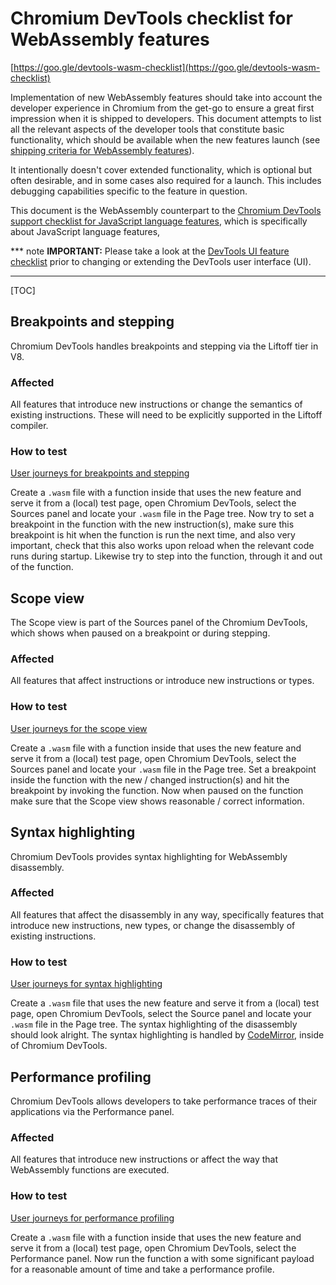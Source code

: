 # Chromium DevTools checklist for WebAssembly features

[https://goo.gle/devtools-wasm-checklist](https://goo.gle/devtools-wasm-checklist)

Implementation of new WebAssembly features should take into account the developer experience in Chromium from the
get-go to ensure a great first impression when it is shipped to developers. This document attempts to list all the
relevant aspects of the developer tools that constitute basic functionality, which should be available when the new
features launch (see [shipping criteria for WebAssembly
features](https://v8.dev/docs/wasm-shipping-checklist#when-is-a-webassembly-feature-ready-to-be-shipped)).

It intentionally doesn't cover extended functionality, which is optional but often desirable, and in some cases
also required for a launch. This includes debugging capabilities specific to the feature in question.

This document is the WebAssembly counterpart to the [Chromium DevTools support checklist for JavaScript language
features](https://goo.gle/v8-checklist), which is specifically about JavaScript language features,

*** note
**IMPORTANT:** Please take a look at the [DevTools UI feature checklist](./ui.md) prior
to changing or extending the DevTools user interface (UI).
***

[TOC]

## Breakpoints and stepping

Chromium DevTools handles breakpoints and stepping via the Liftoff tier in V8.

### Affected

All features that introduce new instructions or change the semantics of existing instructions. These will need to be
explicitly supported in the Liftoff compiler.

### How to test

[User journeys for breakpoints and stepping](https://docs.google.com/document/d/1XBlUbyYfPsn1OuCpq2F-O7E3zvsfa94ZFsiIcnq2w7I#bookmark=id.gxratadmkb83)

Create a `.wasm` file with a function inside that uses the new feature and serve it from a (local) test page, open Chromium DevTools,
select the Sources panel and locate your `.wasm` file in the Page tree. Now try to set a breakpoint in the function with the new
instruction(s), make sure this breakpoint is hit when the function is run the next time, and also very important, check that this also
works upon reload when the relevant code runs during startup. Likewise try to step into the function, through it and out of the function.


## Scope view

The Scope view is part of the Sources panel of the Chromium DevTools, which shows when paused on a breakpoint or during stepping.

### Affected

All features that affect instructions or introduce new instructions or types.

### How to test

[User journeys for the scope view](https://docs.google.com/document/d/1XBlUbyYfPsn1OuCpq2F-O7E3zvsfa94ZFsiIcnq2w7I#bookmark=id.9ki5pf2b90dj)

Create a `.wasm` file with a function inside that uses the new feature and serve it from a (local) test page, open Chromium DevTools,
select the Sources panel and locate your `.wasm` file in the Page tree. Set a breakpoint inside the function with the new / changed
instruction(s) and hit the breakpoint by invoking the function. Now when paused on the function make sure that the Scope view shows
reasonable / correct information.


## Syntax highlighting

Chromium DevTools provides syntax highlighting for WebAssembly disassembly.

### Affected

All features that affect the disassembly in any way, specifically features that introduce new instructions, new types, or change the
disassembly of existing instructions.

### How to test

[User journeys for syntax highlighting](https://docs.google.com/document/d/1XBlUbyYfPsn1OuCpq2F-O7E3zvsfa94ZFsiIcnq2w7I#bookmark=id.sfk1pjqn7d2d)

Create a `.wasm` file that uses the new feature and serve it from a (local) test page, open Chromium DevTools, select the Source panel and
locate your `.wasm` file in the Page tree. The syntax highlighting of the disassembly should look alright. The syntax highlighting is handled
by [CodeMirror](https://codemirror.net/), inside of Chromium DevTools.


## Performance profiling

Chromium DevTools allows developers to take performance traces of their applications via the Performance panel.

### Affected

All features that introduce new instructions or affect the way that WebAssembly functions are executed.

### How to test

[User journeys for performance profiling](https://docs.google.com/document/d/1XBlUbyYfPsn1OuCpq2F-O7E3zvsfa94ZFsiIcnq2w7I/#bookmark=id.huv4j7664qhx)

Create a `.wasm` file with a function inside that uses the new feature and serve it from a (local) test page, open Chromium DevTools, select
the Performance panel. Now run the function a with some significant payload for a reasonable amount of time and take a performance profile.
